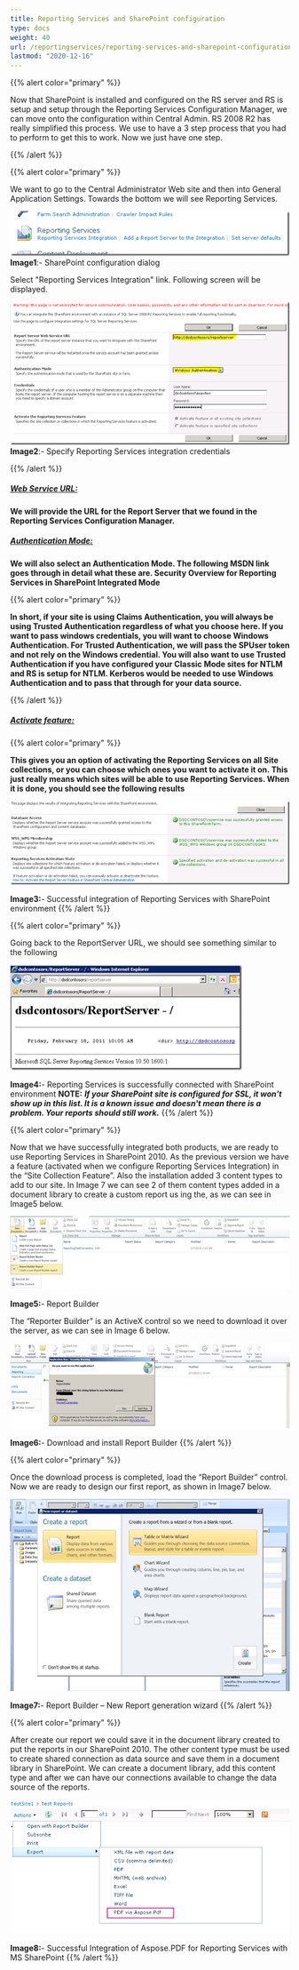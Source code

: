 ```yaml
---
title: Reporting Services and SharePoint configuration
type: docs
weight: 40
url: /reportingservices/reporting-services-and-sharepoint-configuration/
lastmod: "2020-12-16"
---
```


{{% alert color="primary" %}}

Now that SharePoint is installed and configured on the RS server and RS is setup and setup through the Reporting Services Configuration Manager, we can move onto the configuration within Central Admin. RS 2008 R2 has really simplified this process. We use to have a 3 step process that you had to perform to get this to work. Now we just have one step.

{{% /alert %}}

{{% alert color="primary" %}} 

We want to go to the Central Administrator Web site and then into General Application Settings. Towards the bottom we will see Reporting Services. 

![todo:image_alt_text](reporting-services-and-sharepoint-configuration_1.png)
**Image1**:- SharePoint configuration dialog

Select "Reporting Services Integration" link. Following screen will be displayed.

![todo:image_alt_text](reporting-services-and-sharepoint-configuration_2.png)
**Image2**:- Specify Reporting Services integration credentials

{{% /alert %}}

##### <ins>**Web Service URL:**

**We will provide the URL for the Report Server that we found in the Reporting Services Configuration Manager.**

##### <ins>**Authentication Mode:** 

**We will also select an Authentication Mode. The following MSDN link goes through in detail what these are. 
Security Overview for Reporting Services in SharePoint Integrated Mode**

{{% alert color="primary" %}} 

**In short, if your site is using Claims Authentication, you will always be using Trusted Authentication regardless of what you choose here. If you want to pass windows credentials, you will want to choose Windows Authentication. For Trusted Authentication, we will pass the SPUser token and not rely on the Windows credential. You will also want to use Trusted Authentication if you have configured your Classic Mode sites for NTLM and RS is setup for NTLM. Kerberos would be needed to use Windows Authentication and to pass that through for your data source.**

{{% /alert %}}

##### <ins>**Activate feature:**

{{% alert color="primary" %}} 

**This gives you an option of activating the Reporting Services on all Site collections, or you can choose which ones you want to activate it on. This just really means which sites will be able to use Reporting Services. When it is done, you should see the following results**

![todo:image_alt_text](reporting-services-and-sharepoint-configuration_3.png) 

**Image3:**- Successful integration of Reporting Services with SharePoint environment 
{{% /alert %}}

{{% alert color="primary" %}} 

Going back to the ReportServer URL, we should see something similar to the following 

![todo:image_alt_text](reporting-services-and-sharepoint-configuration_4.png)

**Image4:**- Reporting Services is successfully connected with SharePoint environment 
**NOTE:** ***If your SharePoint site is configured for SSL, it won't show up in this list. It is a known issue and doesn't mean there is a problem. Your reports should still work.***
{{% /alert %}}

{{% alert color="primary" %}} 

Now that we have successfully integrated both products, we are ready to use Reporting Services in SharePoint 2010. As the previous version we have a feature (activated when we configure Reporting Services Integration) in the “Site Collection Feature”. Also the installation added 3 content types to add to our site. In Image 7 we can see 2 of them content types added in a document library to create a custom report us ing the, as we can see in Image5 below. 

![todo:image_alt_text](reporting-services-and-sharepoint-configuration_5.png)

**Image5:**- Report Builder

The “Reporter Builder” is an ActiveX control so we need to download it over the server, as we can see in Image 6 below. 

![todo:image_alt_text](reporting-services-and-sharepoint-configuration_6.png) 

**Image6:**- Download and install Report Builder 
{{% /alert %}}

{{% alert color="primary" %}} 

Once the download process is completed, load the “Report Builder” control. Now we are ready to design our first report, as shown in Image7 below. 

![todo:image_alt_text](reporting-services-and-sharepoint-configuration_7.png) 

**Image7:**- Report Builder – New Report generation wizard 
{{% /alert %}}

{{% alert color="primary" %}} 

After create our report we could save it in the document library created to put the reports in our SharePoint 2010. The other content type must be used to create shared connection as data source and save them in a document library in SharePoint. We can create a document library, add this content type and after we can have our connections available to change the data source of the reports.

![todo:image_alt_text](reporting-services-and-sharepoint-configuration_8.png) 

**Image8:**- Successful Integration of Aspose.PDF for Reporting Services with MS SharePoint
{{% /alert %}}

